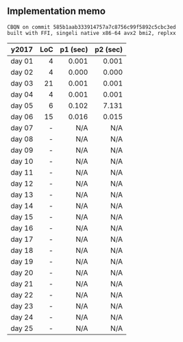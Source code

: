 ## Implementation memo

```
CBQN on commit 585b1aab333914757a7c8756c99f5892c5cbc3ed
built with FFI, singeli native x86-64 avx2 bmi2, replxx
```

| y2017  | LoC | p1 (sec) | p2 (sec) |
|--------|----:|---------:|---------:|
| day 01 |   4 |    0.001 |    0.001 |
| day 02 |   4 |    0.000 |    0.000 |
| day 03 |  21 |    0.001 |    0.001 |
| day 04 |   4 |    0.001 |    0.001 |
| day 05 |   6 |    0.102 |    7.131 |
| day 06 |  15 |    0.016 |    0.015 |
| day 07 |   - |      N/A |      N/A |
| day 08 |   - |      N/A |      N/A |
| day 09 |   - |      N/A |      N/A |
| day 10 |   - |      N/A |      N/A |
| day 11 |   - |      N/A |      N/A |
| day 12 |   - |      N/A |      N/A |
| day 13 |   - |      N/A |      N/A |
| day 14 |   - |      N/A |      N/A |
| day 15 |   - |      N/A |      N/A |
| day 16 |   - |      N/A |      N/A |
| day 17 |   - |      N/A |      N/A |
| day 18 |   - |      N/A |      N/A |
| day 19 |   - |      N/A |      N/A |
| day 20 |   - |      N/A |      N/A |
| day 21 |   - |      N/A |      N/A |
| day 22 |   - |      N/A |      N/A |
| day 23 |   - |      N/A |      N/A |
| day 24 |   - |      N/A |      N/A |
| day 25 |   - |      N/A |      N/A |
